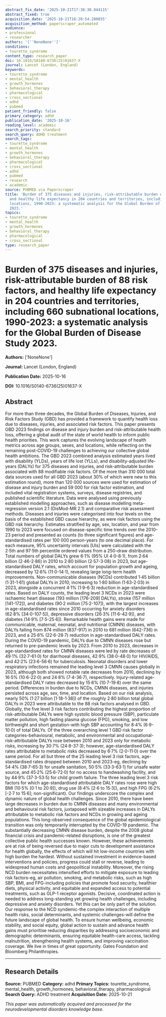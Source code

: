 ```yaml
---
abstract_fix_date: '2025-10-21T17:30:30.844115'
abstract_fixed: true
acquisition_date: '2025-10-21T16:20:54.280035'
acquisition_method: paperscraper_automated
audience:
- professional
- researcher
authors: '[''NoneNone'']'
conditions:
- tourette_syndrome
content_type: research_paper
doi: 10.1016/S0140-6736(25)01637-X
journal: Lancet (London, England)
keywords:
- tourette_syndrome
- mental_health
- growth_hormones
- behavioral_therapy
- pharmacological
- cross_sectional
- adhd
- pubmed
patient_friendly: false
primary_category: adhd
publication_date: '2025-10-16'
reading_level: academic
search_priority: standard
search_query: ADHD treatment
search_tags:
- tourette_syndrome
- mental_health
- growth_hormones
- behavioral_therapy
- pharmacological
- cross_sectional
- adhd
- pubmed
- research
- academic
source: PUBMED via Paperscraper
title: 'Burden of 375 diseases and injuries, risk-attributable burden of 88 risk factors,
  and healthy life expectancy in 204 countries and territories, including 660 subnational
  locations, 1990-2023: a systematic analysis for the Global Burden of Disease Study
  2023.'
topics:
- tourette_syndrome
- mental_health
- growth_hormones
- behavioral_therapy
- pharmacological
- cross_sectional
type: research_paper
---
```


# Burden of 375 diseases and injuries, risk-attributable burden of 88 risk factors, and healthy life expectancy in 204 countries and territories, including 660 subnational locations, 1990-2023: a systematic analysis for the Global Burden of Disease Study 2023.

**Authors:** ['NoneNone']

**Journal:** Lancet (London, England)

**Publication Date:** 2025-10-16

**DOI:** 10.1016/S0140-6736(25)01637-X

## Abstract

For more than three decades, the Global Burden of Diseases, Injuries, and Risk Factors Study (GBD) has provided a framework to quantify health loss due to diseases, injuries, and associated risk factors. This paper presents GBD 2023 findings on disease and injury burden and risk-attributable health loss, offering a global audit of the state of world health to inform public health priorities. This work captures the evolving landscape of health metrics across age groups, sexes, and locations, while reflecting on the remaining post-COVID-19 challenges to achieving our collective global health ambitions. The GBD 2023 combined analysis estimated years lived with disability (YLDs), years of life lost (YLLs), and disability-adjusted life-years (DALYs) for 375 diseases and injuries, and risk-attributable burden associated with 88 modifiable risk factors. Of the more than 310 000 total data sources used for all GBD 2023 (about 30% of which were new to this estimation round), more than 120 000 sources were used for estimation of disease and injury burden and 59 000 for risk factor estimation, and included vital registration systems, surveys, disease registries, and published scientific literature. Data were analysed using previously established modelling approaches, such as disease modelling meta-regression version 2.1 (DisMod-MR 2.1) and comparative risk assessment methods. Diseases and injuries were categorised into four levels on the basis of the established GBD cause hierarchy, as were risk factors using the GBD risk hierarchy. Estimates stratified by age, sex, location, and year from 1990 to 2023 were focused on disease-specific time trends over the 2010-23 period and presented as counts (to three significant figures) and age-standardised rates per 100 000 person-years (to one decimal place). For each measure, 95% uncertainty intervals [UIs] were calculated with the 2·5th and 97·5th percentile ordered values from a 250-draw distribution. Total numbers of global DALYs grew 6·1% (95% UI 4·0-8·1), from 2·64 billion (2·46-2·86) in 2010 to 2·80 billion (2·57-3·08) in 2023, but age-standardised DALY rates, which account for population growth and ageing, decreased by 12·6% (11·0-14·1), revealing large long-term health improvements. Non-communicable diseases (NCDs) contributed 1·45 billion (1·31-1·61) global DALYs in 2010, increasing to 1·80 billion (1·63-2·03) in 2023, alongside a concurrent 4·1% (1·9-6·3) reduction in age-standardised rates. Based on DALY counts, the leading level 3 NCDs in 2023 were ischaemic heart disease (193 million [176-209] DALYs), stroke (157 million [141-172]), and diabetes (90·2 million [75·2-107]), with the largest increases in age-standardised rates since 2010 occurring for anxiety disorders (62·8% [34·0-107·5]), depressive disorders (26·3% [11·6-42·9]), and diabetes (14·9% [7·5-25·6]). Remarkable health gains were made for communicable, maternal, neonatal, and nutritional (CMNN) diseases, with DALYs falling from 874 million (837-917) in 2010 to 681 million (642-736) in 2023, and a 25·8% (22·6-28·7) reduction in age-standardised DALY rates. During the COVID-19 pandemic, DALYs due to CMNN diseases rose but returned to pre-pandemic levels by 2023. From 2010 to 2023, decreases in age-standardised rates for CMNN diseases were led by rate decreases of 49·1% (32·7-61·0) for diarrhoeal diseases, 42·9% (38·0-48·0) for HIV/AIDS, and 42·2% (23·6-56·6) for tuberculosis. Neonatal disorders and lower respiratory infections remained the leading level 3 CMNN causes globally in 2023, although both showed notable rate decreases from 2010, declining by 16·5% (10·6-22·0) and 24·8% (7·4-36·7), respectively. Injury-related age-standardised DALY rates decreased by 15·6% (10·7-19·8) over the same period. Differences in burden due to NCDs, CMNN diseases, and injuries persisted across age, sex, time, and location. Based on our risk analysis, nearly 50% (1·27 billion [1·18-1·38]) of the roughly 2·80 billion total global DALYs in 2023 were attributable to the 88 risk factors analysed in GBD. Globally, the five level 3 risk factors contributing the highest proportion of risk-attributable DALYs were high systolic blood pressure (SBP), particulate matter pollution, high fasting plasma glucose (FPG), smoking, and low birthweight and short gestation-with high SBP accounting for 8·4% (6·9-10·0) of total DALYs. Of the three overarching level 1 GBD risk factor categories-behavioural, metabolic, and environmental and occupational-risk-attributable DALYs rose between 2010 and 2023 only for metabolic risks, increasing by 30·7% (24·8-37·3); however, age-standardised DALY rates attributable to metabolic risks decreased by 6·7% (2·0-11·0) over the same period. For all but three of the 25 leading level 3 risk factors, age-standardised rates dropped between 2010 and 2023-eg, declining by 54·4% (38·7-65·3) for unsafe sanitation, 50·5% (33·3-63·1) for unsafe water source, and 45·2% (25·6-72·0) for no access to handwashing facility, and by 44·9% (37·3-53·5) for child growth failure. The three leading level 3 risk factors for which age-standardised attributable DALY rates rose were high BMI (10·5% [0·1 to 20·9]), drug use (8·4% [2·6 to 15·3]), and high FPG (6·2% [-2·7 to 15·6]; non-significant). Our findings underscore the complex and dynamic nature of global health challenges. Since 2010, there have been large decreases in burden due to CMNN diseases and many environmental and behavioural risk factors, juxtaposed with sizeable increases in DALYs attributable to metabolic risk factors and NCDs in growing and ageing populations. This long-observed consequence of the global epidemiological transition was only temporarily interrupted by the COVID-19 pandemic. The substantially decreasing CMNN disease burden, despite the 2008 global financial crisis and pandemic-related disruptions, is one of the greatest collective public health successes known. However, these achievements are at risk of being reversed due to major cuts to development assistance for health globally, the effects of which will hit low-income countries with high burden the hardest. Without sustained investment in evidence-based interventions and policies, progress could stall or reverse, leading to widespread human costs and geopolitical instability. Moreover, the rising NCD burden necessitates intensified efforts to mitigate exposure to leading risk factors-eg, air pollution, smoking, and metabolic risks, such as high SBP, BMI, and FPG-including policies that promote food security, healthier diets, physical activity, and equitable and expanded access to potential treatments, such as GLP-1 receptor agonists. Decisive, coordinated action is needed to address long-standing yet growing health challenges, including depressive and anxiety disorders. Yet this can be only part of the solution. Our response to the NCD syndemic-the complex interaction of multiple health risks, social determinants, and systemic challenges-will define the future landscape of global health. To ensure human wellbeing, economic stability, and social equity, global action to sustain and advance health gains must prioritise reducing disparities by addressing socioeconomic and demographic determinants, ensuring equitable health-care access, tackling malnutrition, strengthening health systems, and improving vaccination coverage. We live in times of great opportunity. Gates Foundation and Bloomberg Philanthropies.

---

## Research Details

**Source:** PUBMED
**Category:** adhd
**Primary Topics:** tourette_syndrome, mental_health, growth_hormones, behavioral_therapy, pharmacological
**Search Query:** ADHD treatment
**Acquisition Date:** 2025-10-21

*This paper was automatically acquired and processed for the neurodevelopmental disorders knowledge base.*
